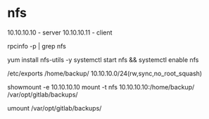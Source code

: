 # nfs
10.10.10.10 - server
10.10.10.11 - client

rpcinfo -p | grep nfs

yum install nfs-utils -y
systemctl start nfs && systemctl enable nfs


/etc/exports
/home/backup/ 10.10.10.0/24(rw,sync,no_root_squash)


showmount -e 10.10.10.10
mount -t nfs 10.10.10.10:/home/backup/ /var/opt/gitlab/backups/

umount /var/opt/gitlab/backups/
